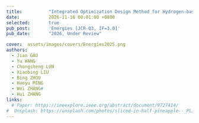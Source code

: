 ```yaml
---
title:          "Integrated Optimization Design Method for Hydrogen-based Multi-energy Systems via Reinforcement Learning"
date:           2026-11-16 00:01:00 +0800
selected:       true
pub_post:       'Energies [JCR-Q3, IF=3.0]'
pub_date:       "2026, Under Review"

cover:  assets/images/covers/Energies2025.png
authors:
  - Jian GAO
  - Yu WANG
  - Chongsheng LUN
  - Xiaobing LIU
  - Bing ZHOU
  - Haoyu MING
  - Wei ZHANG#
  - Hui ZHANG
links:
  # Paper: https://ieeexplore.ieee.org/abstract/document/9727414/
#  Unsplash: https://unsplash.com/photos/sliced-in-half-pineapple--_PLJZmHZzk
---
```

